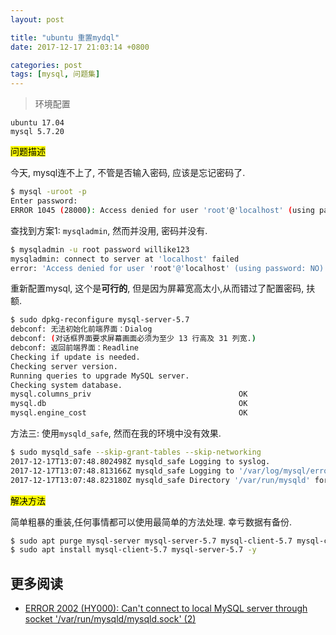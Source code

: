 ```yaml
---
layout: post

title: "ubuntu 重置mydql"
date: 2017-12-17 21:03:14 +0800

categories: post
tags: [mysql, 问题集]
---
```


>环境配置
```
ubuntu 17.04
mysql 5.7.20
```

<mark>问题描述</mark>

今天, mysql连不上了, 不管是否输入密码, 应该是忘记密码了.

```bash
$ mysql -uroot -p
Enter password:
ERROR 1045 (28000): Access denied for user 'root'@'localhost' (using password: NO)
```

查找到方案1: `mysqladmin`, 然而并没用, 密码并没有.

```bash
$ mysqladmin -u root password willike123                                    1 ↵
mysqladmin: connect to server at 'localhost' failed
error: 'Access denied for user 'root'@'localhost' (using password: NO)'
```

重新配置mysql, 这个是**可行的**, 但是因为屏幕宽高太小,从而错过了配置密码, 扶额.

```bash
$ sudo dpkg-reconfigure mysql-server-5.7                                  1 ↵
debconf: 无法初始化前端界面：Dialog
debconf: (对话框界面要求屏幕画面必须为至少 13 行高及 31 列宽.)
debconf: 返回前端界面：Readline
Checking if update is needed.
Checking server version.
Running queries to upgrade MySQL server.
Checking system database.
mysql.columns_priv                                 OK
mysql.db                                           OK
mysql.engine_cost                                  OK
```

方法三: 使用`mysqld_safe`, 然而在我的环境中没有效果.

```bash
$ sudo mysqld_safe --skip-grant-tables --skip-networking                  1 ↵
2017-12-17T13:07:48.802498Z mysqld_safe Logging to syslog.
2017-12-17T13:07:48.813166Z mysqld_safe Logging to '/var/log/mysql/error.log'.
2017-12-17T13:07:48.823180Z mysqld_safe Directory '/var/run/mysqld' for UNIX socket file don't exists.
```

<mark>解决方法</mark>

简单粗暴的重装,任何事情都可以使用最简单的方法处理. 幸亏数据有备份.

```bash
$ sudo apt purge mysql-server mysql-server-5.7 mysql-client-5.7 mysql-client-core-5.7 mysql-server-core-5.7 -y
$ sudo apt install mysql-client-5.7 mysql-server-5.7 -y
```

## 更多阅读

- [ERROR 2002 (HY000): Can't connect to local MySQL server through socket '/var/run/mysqld/mysqld.sock' (2)](https://stackoverflow.com/questions/11657829/error-2002-hy000-cant-connect-to-local-mysql-server-through-socket-var-run)
